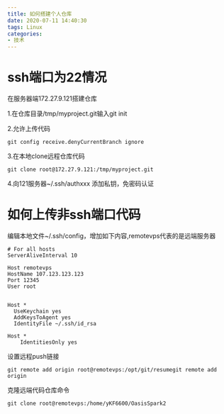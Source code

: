 ```yaml
---
title: 如何搭建个人仓库
date: 2020-07-11 14:40:30
tags: Linux
categories: 
- 技术
---
```


# ssh端口为22情况

在服务器端172.27.9.121搭建仓库

1.在仓库目录/tmp/myproject.git输入git init

2.允许上传代码

```shell
git config receive.denyCurrentBranch ignore
```



<!--more-->



3.在本地clone远程仓库代码

```shell
git clone root@172.27.9.121:/tmp/myproject.git
```

4.向121服务器~/.ssh/authxxx 添加私钥，免密码认证



# 如何上传非ssh端口代码

编辑本地文件~/.ssh/config，增加如下内容,remotevps代表的是远端服务器

```
# For all hosts
ServerAliveInterval 10

Host remotevps
HostName 107.123.123.123
Port 12345
User root


Host *
  UseKeychain yes
  AddKeysToAgent yes
  IdentityFile ~/.ssh/id_rsa

Host *
    IdentitiesOnly yes
```

设置远程push链接

```shell
git remote add origin root@remotevps:/opt/git/resumegit remote add origin 
```

克隆远端代码仓库命令

```shell
git clone root@remotevps:/home/yKF6600/OasisSpark2
```